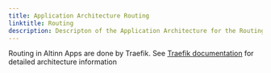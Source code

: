 ```yaml
---
title: Application Architecture Routing
linktitle: Routing
description: Descripton of the Application Architecture for the Routing Application
---
```


Routing in Altinn Apps are done by Traefik.
See [Traefik documentation](https://docs.traefik.io/basics/) for detailed architecture information
